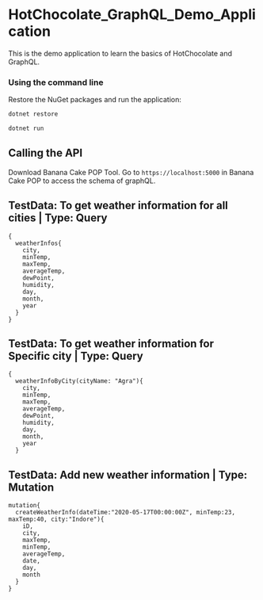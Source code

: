 # HotChocolate_GraphQL_Demo_Application
This is the demo application to learn the basics of HotChocolate and GraphQL.

### Using the command line

Restore the NuGet packages and run the application:
```bash
dotnet restore

dotnet run
```

## Calling the API
Download Banana Cake POP Tool.
Go to `https://localhost:5000` in Banana Cake POP to access the schema of graphQL.
 
## TestData: To get weather information for all cities | Type: Query

```
{
  weatherInfos{
    city,
    minTemp,
    maxTemp,
    averageTemp,
    dewPoint,
    humidity,
    day,
    month,
    year
  }
}
```

## TestData: To get weather information for Specific city | Type: Query
```
{
  weatherInfoByCity(cityName: "Agra"){
    city,
    minTemp,
    maxTemp,
    averageTemp,
    dewPoint,
    humidity,
    day,
    month,
    year
  }
```

## TestData: Add new weather information | Type: Mutation

```
mutation{
  createWeatherInfo(dateTime:"2020-05-17T00:00:00Z", minTemp:23, maxTemp:40, city:"Indore"){
    iD,
    city,
    maxTemp,
    minTemp,
    averageTemp,
    date,
    day,
    month  
  }
}
```
